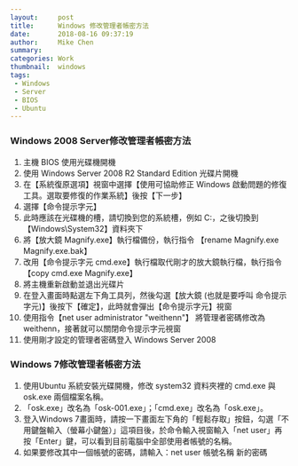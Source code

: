 ```yaml
---
layout:     post
title:      Windows 修改管理者帳密方法
date:       2018-08-16 09:37:19
author:     Mike Chen
summary:    
categories: Work
thumbnail:  windows
tags:
 - Windows
 - Server
 - BIOS
 - Ubuntu
---
```


### Windows 2008 Server修改管理者帳密方法
1. 主機 BIOS 使用光碟機開機
2. 使用 Windows Server 2008 R2 Standard Edition 光碟片開機
3. 在【系統復原選項】視窗中選擇【使用可協助修正 Windows 啟動問題的修復工具。選取要修復的作業系統】後按【下一步】
4. 選擇【命令提示字元】
5. 此時應該在光碟機的槽，請切換到您的系統槽，例如 C:，之後切換到 【Windows\System32】資料夾下
6. 將【放大鏡 Magnify.exe】執行檔備份，執行指令 【rename Magnify.exe Magnify.exe.bak】
7. 改用【命令提示字元 cmd.exe】執行檔取代剛才的放大鏡執行檔，執行指令【copy cmd.exe Magnify.exe】
8. 將主機重新啟動並退出光碟片
9. 在登入畫面時點選左下角工具列，然後勾選【放大鏡 (也就是要呼叫 命令提示字元)】後按下【確定】，此時就會彈出【命令提示字元】視窗
10. 使用指令【net user administrator "weithenn"】 將管理者密碼修改為 weithenn，接著就可以關閉命令提示字元視窗
11. 使用剛才設定的管理者密碼登入 Windows Server 2008

### Windows 7修改管理者帳密方法
1. 使用Ubuntu 系統安裝光碟開機，修改 system32 資料夾裡的 cmd.exe 與 osk.exe 兩個檔案名稱。
2. 「osk.exe」改名為「osk-001.exe」；「cmd.exe」改名為「osk.exe」。
3. 登入Windows 7畫面時，請按一下畫面左下角的「輕鬆存取」按鈕，勾選「不用鍵盤輸入（螢幕小鍵盤）」這項目後，於命令輸入視窗輸入「net user」再按「Enter」鍵，可以看到目前電腦中全部使用者帳號的名稱。
4. 如果要修改其中一個帳號的密碼，請輸入：net user 帳號名稱 新的密碼